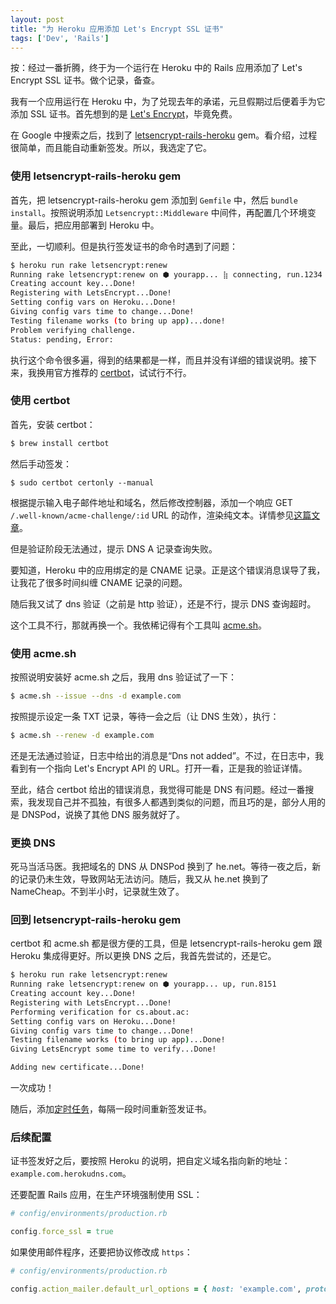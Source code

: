 ```yaml
---
layout: post
title: "为 Heroku 应用添加 Let's Encrypt SSL 证书"
tags: ['Dev', 'Rails']
---
```


按：经过一番折腾，终于为一个运行在 Heroku 中的 Rails 应用添加了 Let's Encrypt SSL 证书。做个记录，备查。

我有一个应用运行在 Heroku 中，为了兑现去年的承诺，元旦假期过后便着手为它添加 SSL 证书。首先想到的是 [Let's Encrypt](https://letsencrypt.org/)，毕竟免费。

在 Google 中搜索之后，找到了 [letsencrypt-rails-heroku](https://github.com/pixielabs/letsencrypt-rails-heroku) gem。看介绍，过程很简单，而且能自动重新签发。所以，我选定了它。

### 使用 letsencrypt-rails-heroku gem

首先，把 letsencrypt-rails-heroku gem 添加到 `Gemfile` 中，然后 `bundle install`。按照说明添加 `Letsencrypt::Middleware` 中间件，再配置几个环境变量。最后，把应用部署到 Heroku 中。

至此，一切顺利。但是执行签发证书的命令时遇到了问题：

```sh
$ heroku run rake letsencrypt:renew
Running rake letsencrypt:renew on ⬢ yourapp... ⣷ connecting, run.1234
Creating account key...Done!
Registering with LetsEncrypt...Done!
Setting config vars on Heroku...Done!
Giving config vars time to change...Done!
Testing filename works (to bring up app)...done!
Problem verifying challenge.
Status: pending, Error:
```

执行这个命令很多遍，得到的结果都是一样，而且并没有详细的错误说明。接下来，我换用官方推荐的 [certbot](https://certbot.eff.org/)，试试行不行。

### 使用 certbot

首先，安装 certbot：

```sh
$ brew install certbot
```

然后手动签发：

```
$ sudo certbot certonly --manual
```

根据提示输入电子邮件地址和域名，然后修改控制器，添加一个响应 GET `/.well-known/acme-challenge/:id` URL 的动作，渲染纯文本。详情参见[这篇文章](http://collectiveidea.com/blog/archives/2016/01/12/lets-encrypt-with-a-rails-app-on-heroku)。

但是验证阶段无法通过，提示 DNS A 记录查询失败。

要知道，Heroku 中的应用绑定的是 CNAME 记录。正是这个错误消息误导了我，让我花了很多时间纠缠 CNAME 记录的问题。

随后我又试了 dns 验证（之前是 http 验证），还是不行，提示 DNS 查询超时。

这个工具不行，那就再换一个。我依稀记得有个工具叫 [acme.sh](https://github.com/Neilpang/acme.sh)。

### 使用 acme.sh

按照说明安装好 acme.sh 之后，我用 dns 验证试了一下：

```sh
$ acme.sh --issue --dns -d example.com
```

按照提示设定一条 TXT 记录，等待一会之后（让 DNS 生效），执行：

```sh
$ acme.sh --renew -d example.com
```

还是无法通过验证，日志中给出的消息是“Dns not added”。不过，在日志中，我看到有一个指向 Let's Encrypt API 的 URL。打开一看，正是我的验证详情。

至此，结合 certbot 给出的错误消息，我觉得可能是 DNS 有问题。经过一番搜索，我发现自己并不孤独，有很多人都遇到类似的问题，而且巧的是，部分人用的是 DNSPod，说换了其他 DNS 服务就好了。

### 更换 DNS

死马当活马医。我把域名的 DNS 从 DNSPod 换到了 he.net。等待一夜之后，新的记录仍未生效，导致网站无法访问。随后，我又从 he.net 换到了 NameCheap。不到半小时，记录就生效了。

### 回到 letsencrypt-rails-heroku gem

certbot 和 acme.sh 都是很方便的工具，但是 letsencrypt-rails-heroku gem 跟 Heroku 集成得更好。所以更换 DNS 之后，我首先尝试的，还是它。

```sh
$ heroku run rake letsencrypt:renew
Running rake letsencrypt:renew on ⬢ yourapp... up, run.8151
Creating account key...Done!
Registering with LetsEncrypt...Done!
Performing verification for cs.about.ac:
Setting config vars on Heroku...Done!
Giving config vars time to change...Done!
Testing filename works (to bring up app)...Done!
Giving LetsEncrypt some time to verify...Done!

Adding new certificate...Done!
```

一次成功！

随后，添加[定时任务](https://elements.heroku.com/addons/scheduler)，每隔一段时间重新签发证书。

### 后续配置

证书签发好之后，要按照 Heroku 的说明，把自定义域名指向新的地址：`example.com.herokudns.com`。

还要配置 Rails 应用，在生产环境强制使用 SSL：

```ruby
# config/environments/production.rb

config.force_ssl = true
```

如果使用邮件程序，还要把协议修改成 `https`：

```ruby
# config/environments/production.rb

config.action_mailer.default_url_options = { host: 'example.com', protocol: 'https' }
```
